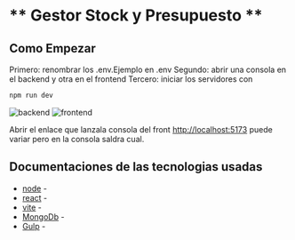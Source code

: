 # ** Gestor Stock y Presupuesto **

## Como Empezar
Primero: renombrar los .env.Ejemplo en .env
Segundo: abrir una consola en el backend y otra en el frontend
Tercero: iniciar los servidores con

```bash
npm run dev
```
![backend](https://user-images.githubusercontent.com/85300818/202708509-d624343c-110f-45e0-b7db-227c9917b725.png)
![frontend](https://user-images.githubusercontent.com/85300818/202708520-3cdd1283-1774-4088-aad8-179aa0bfa3c1.png)


Abrir el enlace que lanzala consola del front [http://localhost:5173](http://localhost:5173) puede variar pero en la consola saldra cual.





## Documentaciones de las tecnologias usadas
- [node](https://nodejs.org/en/docs/) -
- [react](https://reactjs.org/docs/getting-started.html) -
- [vite](https://vitejs.dev) - 
- [MongoDb](https://www.mongodb.com) - 
- [Gulp](https://gulpjs.com/docs/en/getting-started/quick-start) - 

